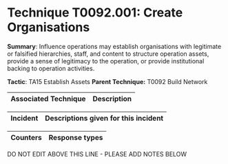 # Technique T0092.001: Create Organisations

**Summary**: Influence operations may establish organisations with legitimate or falsified hierarchies, staff, and content to structure operation assets, provide a sense of legitimacy to the operation, or provide institutional backing to operation activities.

**Tactic**: TA15 Establish Assets           **Parent Technique:** T0092 Build Network


| Associated Technique | Description |
| --------- | ------------------------- |



| Incident | Descriptions given for this incident |
| -------- | -------------------- |



| Counters | Response types |
| -------- | -------------- |


DO NOT EDIT ABOVE THIS LINE - PLEASE ADD NOTES BELOW